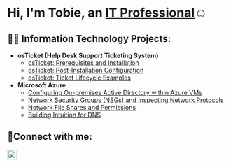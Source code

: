 <h1>Hi, I'm Tobie, an <a href="https://www.linkedin.com/in/tobiepepito/">IT Professional</a>☺</h1>

<h2>👨‍💻 Information Technology Projects:</h2>

- <b>osTicket (Help Desk Support Ticketing System)</b>
  - [osTicket: Prerequisites and Installation](https://github.com/TobiePepitoIT/osticket-prereqs)
  - [osTicket: Post-Installation Configuration](https://github.com/TobiePepitoIT/osticket-postinstall)
  - [osTicket: Ticket Lifecycle Examples](https://github.com/TobiePepitoIT/osticket-tckt-lifecycle)
- <b>Microsoft Azure</b>
  - [Configuring On-premises Active Directory within Azure VMs](https://github.com/TobiePepitoIT/azurevm-config-adirectory)
  - [Network Security Groups (NSGs) and Inspecting Network Protocols](https://github.com/TobiePepitoIT/azure-nsg-np)
  - [Network File Shares and Permissions](https://github.com/TobiePepitoIT/azurevm-ad-filshare-prmssion)
  - [Building Intuition for DNS](https://github.com/TobiePepitoIT/allbout-dns)

<h2>🤳Connect with me:</h2>

[<img align="left" alt="Tobie | LinkedIn" width="22px" src="https://cdn.jsdelivr.net/npm/simple-icons@v3/icons/linkedin.svg" />][linkedin]

[linkedin]: https://linkedin.com/in/tobiepepito
